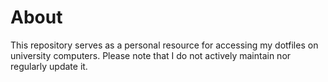# About

This repository serves as a personal resource for accessing my dotfiles on university computers. Please note that I do not actively maintain nor regularly update it.
